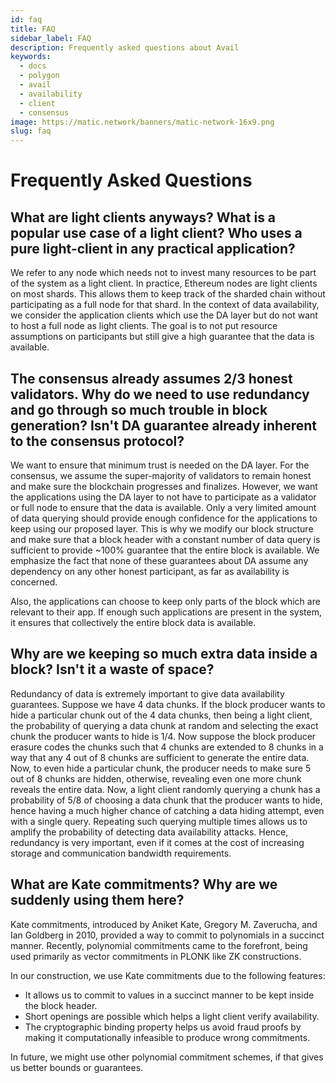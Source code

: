 ```yaml
---
id: faq
title: FAQ
sidebar_label: FAQ
description: Frequently asked questions about Avail
keywords:
  - docs
  - polygon
  - avail
  - availability
  - client
  - consensus
image: https://matic.network/banners/matic-network-16x9.png 
slug: faq
---
```


# Frequently Asked Questions

## What are light clients anyways? What is a popular use case of a light client? Who uses a pure light-client in any practical application?
We refer to any node which needs not to invest many resources to be part of the system as a light client. In practice, Ethereum nodes are light clients on most shards. This allows them to keep track of the sharded chain without participating as a full node for that shard.
In the context of data availability, we consider the application clients which use the DA layer but do not want to host a full node as light clients. The goal is to not put resource assumptions on participants but still give a high guarantee that the data is available.

## The consensus already assumes  2/3 honest validators. Why do we need to use redundancy and go through so much trouble in block generation? Isn't DA guarantee already inherent to the consensus protocol? 
We want to ensure that minimum trust is needed on the DA layer. For the consensus, we assume the super-majority of validators to remain honest and make sure the blockchain progresses and finalizes. However, we want the applications using the DA layer to not have to participate as a validator or full node to ensure that the data is available. Only a very limited amount of data querying should provide enough confidence for the applications to keep using our proposed layer. This is why we modify our block structure and make sure that a block header with a constant number of data query is sufficient to provide ~100% guarantee that the entire block is available. We emphasize the fact that none of these guarantees about DA assume any dependency on any other honest participant, as far as availability is concerned.

Also, the applications can choose to keep only parts of the block which are relevant to their app. If enough such applications are present in the system, it ensures that collectively the entire block data is available.

## Why are we keeping so much extra data inside a block? Isn't it a waste of space? 
Redundancy of data is extremely important to give data availability guarantees. Suppose we have 4 data chunks. If the block producer wants to hide a particular chunk out of the 4 data chunks, then being a light client, the probability of querying a data chunk at random and selecting the exact chunk the producer wants to hide is 1/4. Now suppose the block producer erasure codes the chunks such that 4 chunks are extended to 8 chunks in a way that any 4 out of 8 chunks are sufficient to generate the entire data. Now, to even hide a particular chunk, the producer needs to make sure 5 out of 8 chunks are hidden, otherwise, revealing even one more chunk reveals the entire data. Now, a light client randomly querying a chunk has a probability of 5/8 of choosing a data chunk that the producer wants to hide, hence having a much higher chance of catching a data hiding attempt, even with a single query. Repeating such querying multiple times allows us to amplify the probability of detecting data availability attacks. Hence, redundancy is very important, even if it comes at the cost of increasing storage and communication bandwidth requirements. 

## What are Kate commitments? Why are we suddenly using them here? 
Kate commitments, introduced by Aniket Kate, Gregory M. Zaverucha, and Ian Goldberg in 2010, provided a way to commit to polynomials in a succinct manner. Recently, polynomial commitments came to the forefront, being used primarily as vector commitments in PLONK like ZK constructions. 

In our construction, we use Kate commitments due to the following features:

- It allows us to commit to values in a succinct manner to be kept inside the block header.
- Short openings are possible which helps a light client verify availability.
- The cryptographic binding property helps us avoid fraud proofs by making it computationally infeasible to produce wrong commitments. 
<!-- This allows the extension of commitments be same as the commitment to extended data, which proves correctness of commitment construction without having access to the entire data of the block. -->

In future, we might use other polynomial commitment schemes, if that gives us better bounds or guarantees.